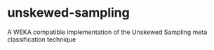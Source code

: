 unskewed-sampling
=================

A WEKA compatible implementation of the Unskewed Sampling meta classification technique
